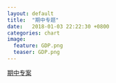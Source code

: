```yaml
---  
layout: default  
title:  "期中专题"  
date:   2018-01-03 22:22:30 +0800  
categories: chart
image:
  feature: GDP.png
  teaser: GDP.png
---  
```


<a href="/infovis/P组/P组.html">期中专案</a>